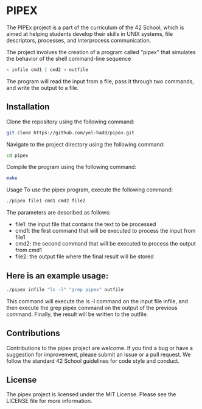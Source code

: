 # PIPEX

The PIPEx project is a part of the curriculum of the 42 School, which is aimed at helping students develop their skills in UNIX systems, file descriptors, processes, and interprocess communication.

The project involves the creation of a program called "pipex" that simulates the behavior of the shell command-line sequence 
```bash
< infile cmd1 | cmd2 > outfile
```
The program will read the input from a file, pass it through two commands, and write the output to a file.

## Installation
Clone the repository using the following command:

```bash
git clone https://github.com/yel-hadd/pipex.git
```
Navigate to the project directory using the following command:

```bash
cd pipex
```
Compile the program using the following command:
```bash
make
```
Usage
To use the pipex program, execute the following command:

```bash
./pipex file1 cmd1 cmd2 file2
```
The parameters are described as follows:

* file1: the input file that contains the text to be processed
* cmd1: the first command that will be executed to process the input from file1
* cmd2: the second command that will be executed to process the output from cmd1
* file2: the output file where the final result will be stored

## Here is an example usage:

```bash
./pipex infile "ls -l" "grep pipex" outfile
```
This command will execute the ls -l command on the input file infile, and then execute the grep pipex command on the output of the previous command. Finally, the result will be written to the outfile.

## Contributions
Contributions to the pipex project are welcome. If you find a bug or have a suggestion for improvement, please submit an issue or a pull request. We follow the standard 42 School guidelines for code style and conduct.

## License
The pipex project is licensed under the MIT License. Please see the LICENSE file for more information.
